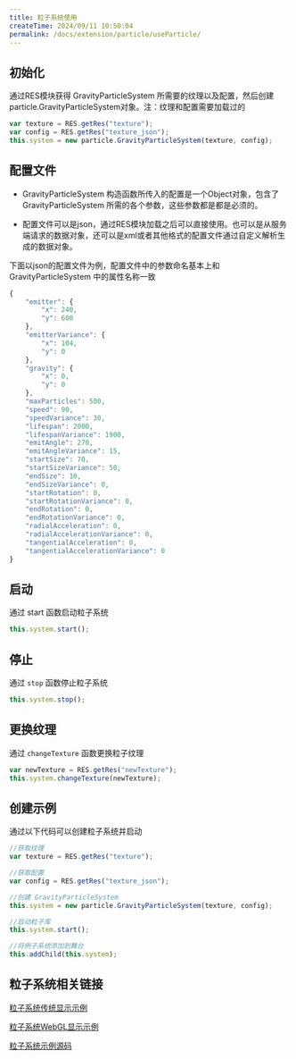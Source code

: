 ```yaml
---
title: 粒子系统使用
createTime: 2024/09/11 10:50:04
permalink: /docs/extension/particle/useParticle/
---
```

## 初始化

通过RES模块获得 GravityParticleSystem 所需要的纹理以及配置，然后创建particle.GravityParticleSystem对象。注：纹理和配置需要加载过的

``` typescript
var texture = RES.getRes("texture");
var config = RES.getRes("texture_json");
this.system = new particle.GravityParticleSystem(texture, config);
``` 

## 配置文件

* GravityParticleSystem 构造函数所传入的配置是一个Object对象，包含了 GravityParticleSystem 所需的各个参数，这些参数都是都是必须的。

* 配置文件可以是json，通过RES模块加载之后可以直接使用。也可以是从服务端请求的数据对象，还可以是xml或者其他格式的配置文件通过自定义解析生成的数据对象。

下面以json的配置文件为例，配置文件中的参数命名基本上和 GravityParticleSystem 中的属性名称一致

``` typescript
{
    "emitter": {
        "x": 240,
        "y": 600
    },
    "emitterVariance": {
        "x": 104,
        "y": 0
    },
    "gravity": {
        "x": 0,
        "y": 0
    },
    "maxParticles": 500,
    "speed": 90,
    "speedVariance": 30,
    "lifespan": 2000,
    "lifespanVariance": 1900,
    "emitAngle": 270,
    "emitAngleVariance": 15,
    "startSize": 70,
    "startSizeVariance": 50,
    "endSize": 10,
    "endSizeVariance": 0,
    "startRotation": 0,
    "startRotationVariance": 0,
    "endRotation": 0,
    "endRotationVariance": 0,
    "radialAcceleration": 0,
    "radialAccelerationVariance": 0,
    "tangentialAcceleration": 0,
    "tangentialAccelerationVariance": 0
}
``` 

## 启动

通过 start 函数启动粒子系统

``` typescript
this.system.start();
``` 

## 停止

通过 `stop` 函数停止粒子系统

``` typescript
this.system.stop();
``` 

## 更换纹理

通过 `changeTexture` 函数更换粒子纹理

``` typescript
var newTexture = RES.getRes("newTexture");
this.system.changeTexture(newTexture);
``` 

## 创建示例

通过以下代码可以创建粒子系统并启动

``` typescript
//获取纹理
var texture = RES.getRes("texture");

//获取配置
var config = RES.getRes("texture_json");

//创建 GravityParticleSystem
this.system = new particle.GravityParticleSystem(texture, config);

//启动粒子库
this.system.start();

//将例子系统添加到舞台
this.addChild(this.system);
``` 

## 粒子系统相关链接

[粒子系统传统显示示例](http://edn.egret.com/cn/article/index/id/43)

[粒子系统WebGL显示示例](http://static.egret-labs.org/egret-game/example/webgl/particle/index.html)

[粒子系统示例源码](https://github.com/egret-labs/egret-game-library/tree/master/particle)
